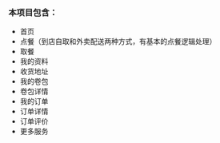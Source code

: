 ### 本项目包含：

- 首页
- 点餐（到店自取和外卖配送两种方式，有基本的点餐逻辑处理）
- 取餐
- 我的资料
- 收货地址
- 我的卷包
- 卷包详情
- 我的订单
- 订单详情
- 订单评价
- 更多服务

